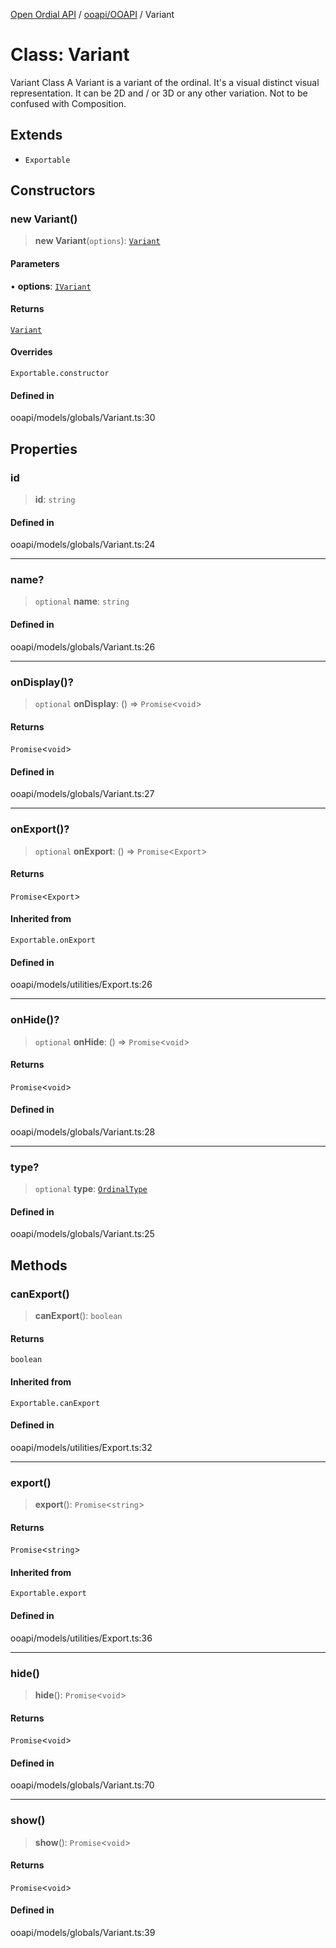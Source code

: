 [Open Ordial API](../../../README.md) / [ooapi/OOAPI](../README.md) / Variant

# Class: Variant

Variant Class
A Variant is a variant of the ordinal. It's a visual distinct visual representation.
It can be 2D and / or 3D or any other variation. Not to be confused with Composition.

## Extends

- `Exportable`

## Constructors

### new Variant()

> **new Variant**(`options`): [`Variant`](Variant.md)

#### Parameters

• **options**: [`IVariant`](../interfaces/IVariant.md)

#### Returns

[`Variant`](Variant.md)

#### Overrides

`Exportable.constructor`

#### Defined in

ooapi/models/globals/Variant.ts:30

## Properties

### id

> **id**: `string`

#### Defined in

ooapi/models/globals/Variant.ts:24

***

### name?

> `optional` **name**: `string`

#### Defined in

ooapi/models/globals/Variant.ts:26

***

### onDisplay()?

> `optional` **onDisplay**: () => `Promise`\<`void`\>

#### Returns

`Promise`\<`void`\>

#### Defined in

ooapi/models/globals/Variant.ts:27

***

### onExport()?

> `optional` **onExport**: () => `Promise`\<`Export`\>

#### Returns

`Promise`\<`Export`\>

#### Inherited from

`Exportable.onExport`

#### Defined in

ooapi/models/utilities/Export.ts:26

***

### onHide()?

> `optional` **onHide**: () => `Promise`\<`void`\>

#### Returns

`Promise`\<`void`\>

#### Defined in

ooapi/models/globals/Variant.ts:28

***

### type?

> `optional` **type**: [`OrdinalType`](../enumerations/OrdinalType.md)

#### Defined in

ooapi/models/globals/Variant.ts:25

## Methods

### canExport()

> **canExport**(): `boolean`

#### Returns

`boolean`

#### Inherited from

`Exportable.canExport`

#### Defined in

ooapi/models/utilities/Export.ts:32

***

### export()

> **export**(): `Promise`\<`string`\>

#### Returns

`Promise`\<`string`\>

#### Inherited from

`Exportable.export`

#### Defined in

ooapi/models/utilities/Export.ts:36

***

### hide()

> **hide**(): `Promise`\<`void`\>

#### Returns

`Promise`\<`void`\>

#### Defined in

ooapi/models/globals/Variant.ts:70

***

### show()

> **show**(): `Promise`\<`void`\>

#### Returns

`Promise`\<`void`\>

#### Defined in

ooapi/models/globals/Variant.ts:39
